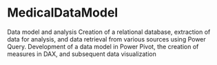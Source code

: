 # MedicalDataModel
Data model and analysis
Creation of a relational database, extraction of data for analysis, and data retrieval from various sources using Power Query. Development of a data model in Power Pivot, the creation of measures in DAX, and subsequent data visualization
